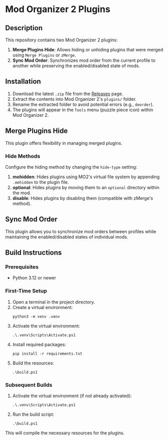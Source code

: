 # Mod Organizer 2 Plugins

## Description

This repository contains two Mod Organizer 2 plugins:

1. **Merge Plugins Hide**: Allows hiding or unhiding plugins that were merged using `Merge Plugins` or `zMerge`.
2. **Sync Mod Order**: Synchronizes mod order from the current profile to another while preserving the enabled/disabled state of mods.

## Installation

1. Download the latest `.zip` file from the [Releases](https://github.com/deorder/mo2-plugins/releases) page.
2. Extract the contents into Mod Organizer 2's `plugins/` folder.
3. Rename the extracted folder to avoid potential errors (e.g., `deorder`).
4. The plugins will appear in the `Tools` menu (puzzle piece icon) within Mod Organizer 2.

## Merge Plugins Hide

This plugin offers flexibility in managing merged plugins.

### Hide Methods
Configure the hiding method by changing the `hide-type` setting:

1. **mohidden**: Hides plugins using MO2's virtual file system by appending `.mohidden` to the plugin file.
2. **optional**: Hides plugins by moving them to an `optional` directory within the mod.
3. **disable**: Hides plugins by disabling them (compatible with zMerge's method).

## Sync Mod Order

This plugin allows you to synchronize mod orders between profiles while maintaining the enabled/disabled states of individual mods.

## Build Instructions

### Prerequisites
- Python 3.12 or newer

### First-Time Setup
1. Open a terminal in the project directory.
2. Create a virtual environment:
   ```
   python3 -m venv .venv
   ```
3. Activate the virtual environment:
   ```
   .\.venv\Scripts\Activate.ps1
   ```
4. Install required packages:
   ```
   pip install -r requirements.txt
   ```
5. Build the resources:
   ```
   .\build.ps1
   ```

### Subsequent Builds
1. Activate the virtual environment (if not already activated):
   ```
   .\.venv\Scripts\Activate.ps1
   ```
2. Run the build script:
   ```
   .\build.ps1
   ```

This will compile the necessary resources for the plugins.